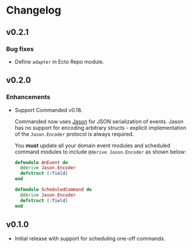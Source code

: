 # Changelog

## v0.2.1

### Bug fixes

- Define `adapter` in Ecto Repo module.

## v0.2.0

### Enhancements

- Support Commanded v0.18.

    Commanded now uses [Jason](https://hex.pm/packages/jason) for JSON serialization of events. Jason has no support for encoding arbitrary structs - explicit implementation of the `Jason.Encoder` protocol is always required.

    You **must** update all your domain event modules and scheduled command modules to include `@derive Jason.Encoder` as shown below:

    ```elixir
    defmodule AnEvent do
      @derive Jason.Encoder
      defstruct [:field]
    end
    ```

    ```elixir
    defmodule ScheduledCommand do
      @derive Jason.Encoder
      defstruct [:field]
    end
    ```

## v0.1.0

- Initial release with support for scheduling one-off commands.
